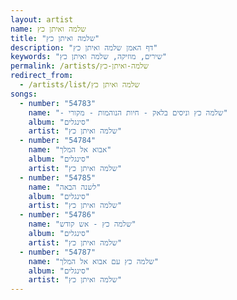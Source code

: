 ```yaml
---
layout: artist
name: שלמה ואיתן כץ
title: "שלמה ואיתן כץ"
description: "דף האמן שלמה ואיתן כץ"
keywords: "שירים, מוזיקה, שלמה ואיתן כץ"
permalink: /artists/שלמה-ואיתן-כץ
redirect_from:
  - /artists/list/שלמה ואיתן כץ
songs:
  - number: "54783"
    name: "- שלמה כץ וניסים בלאק - חיות הנוהמות - מקורי"
    album: "סינגלים"
    artist: "שלמה ואיתן כץ"
  - number: "54784"
    name: "אבוא אל המלך"
    album: "סינגלים"
    artist: "שלמה ואיתן כץ"
  - number: "54785"
    name: "לשנה הבאה"
    album: "סינגלים"
    artist: "שלמה ואיתן כץ"
  - number: "54786"
    name: "שלמה כץ - אש קודש"
    album: "סינגלים"
    artist: "שלמה ואיתן כץ"
  - number: "54787"
    name: "שלמה כץ עם אבוא אל המלך"
    album: "סינגלים"
    artist: "שלמה ואיתן כץ"
---
```

